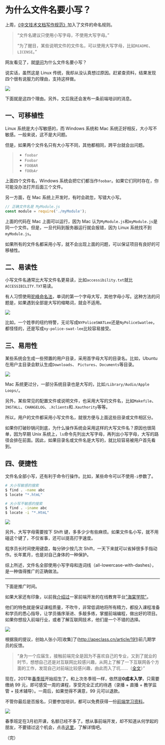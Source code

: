 # 为什么文件名要小写？

上周，[《中文技术文档写作规范》](https://github.com/ruanyf/document-style-guide)加入了文件的命名规则。

> “文件名建议只使用小写字母，不使用大写字母。”
>
> “为了醒目，某些说明文件的文件名，可以使用大写字母，比如`README`、`LICENSE`。”

网友看见了，就[提问](https://github.com/ruanyf/document-style-guide/commit/22db946f22cdce12cde4e264344e8223abfafcd5#commitcomment-20691431)为什么文件名要小写？ 

说实话，虽然这是 Linux 传统，我却从没认真想过原因。赶紧查资料，结果发现四个很有说服力的理由，支持这样做。

![](http://www.ruanyifeng.com/blogimg/asset/2017/bg2017021001.png)

下面就是这四个理由。另外，文后我还会发布一条前端培训的消息。

## 一、可移植性

Linux 系统是大小写敏感的，而 Windows 系统和 Mac 系统正好相反，大小写不敏感。一般来说，这不是大问题。

但是，如果两个文件名只有大小写不同，其他都相同，跨平台就会出问题。

> - `foobar`
> - `Foobar`
> - `FOOBAR`
> - `fOObAr`

上面四个文件名，Windows 系统会把它们都当作`foobar`。如果它们同时存在，你可能没办法打开后面三个文件。

另一方面，在 Mac 系统上开发时，有时会疏忽，写错大小写。

```javascript
// 正确文件名是 MyModule.js
const module = require('./myModule');
```

上面的代码在 Mac 上面可以运行，因为 Mac 认为`MyModule.js`和`myModule.js`是同一个文件。但是，一旦代码到服务器运行就会报错，因为 Linux 系统找不到`myModule.js`。

如果所有的文件名都采用小写，就不会出现上面的问题，可以保证项目有良好的可移植性。

## 二、易读性

小写文件名通常比大写文件名更易读，比如`accessibility.txt`就比`ACCESSIBILITY.TXT`易读。

有人习惯使用[驼峰命名法](http://www.ruanyifeng.com/blog/2007/06/camelcase.html)，单词的第一个字母大写，其他字母小写。这种方法的问题是，如果遇到全部是大写的缩略词，就会不适用。

![](http://www.ruanyifeng.com/blogimg/asset/2017/bg2017021002.jpg)

比如，一个姓李的纽约特警，无论写成`NYPoliceSWATLee`还是`NyPoliceSwatlee`，都怪怪的，还是写成`ny-police-swat-lee`比较容易接受。

## 三、易用性

某些系统会生成一些预置的用户目录，采用首字母大写的目录名。比如，Ubuntu 在用户主目录会默认生成`Downloads`、 `Pictures`、`Documents`等目录。

![](http://www.ruanyifeng.com/blogimg/asset/2017/bg2017021003.png)

Mac 系统更过分，一部分系统目录也是大写的，比如`/Library/Audio/Apple Loops/`。

另外，某些常见的配置文件或说明文件，也采用大写的文件名，比如`Makefile`、`INSTALL`、`CHANGELOG`、`.Xclients`和`.Xauthority`等等。

所以，用户的文件都采用小写文件名，就很方便与上面这些目录或文件相区分。

如果你打破砂锅问到底，为什么操作系统会采用这样的大写文件名？原因也很简单，因为早期 Unix 系统上，`ls`命令先列出大写字母，再列出小写字母，大写的路径会排在前面。因此，如果目录名或文件名是大写的，就比较容易被用户首先看到。

## 四、便捷性

文件名全部小写，还有利于命令行操作。比如，某些命令可以不使用`-i`参数了。

```bash
# 大小写敏感的搜索
$ find . -name abc
$ locate "*.htmL"

# 大小写不敏感的搜索
$ find . -iname abc
$ locate -i "*.HtmL"
```

![](http://www.ruanyifeng.com/blogimg/asset/2017/bg2017021004.png)

另外，大写字母需要按下 Shift 键，多多少少有些麻烦。如果文件名小写，就不用碰这个键了，不仅省事，还可以提高打字速度。

程序员长时间使用键盘，每分钟少按几次 Shift，一天下来就可以省掉很多手指动作。长年累月，也是对自己身体的一种保护。

综上所述，文件名全部使用小写字母和连词线（all-lowercase-with-dashes），是一种值得推广的正确做法。

---

下面是推广时间。

如果大家还有印象，以前我[介绍过](http://www.ruanyifeng.com/blog/2016/10/document_style_guide.html#promotion)一家前端开发的在线教育平台["海棠学院"](http://apeclass.cn/1212/index.html?utm_source=ruanyifeng)。

他们的特色就是保证课程质量，不吹牛，非常低调地将所有精力，都投入课程准备和学员的悉心指导，让学员循序渐进、多敲多练，掌握前端编程，做出好的项目。如果你想投入前端行业，或者了解互联网技术，他们是一个不错的选择。

[![](http://www.ruanyifeng.com/blogimg/asset/2016/bg2016101501.jpg)](http://apeclass.cn/1212/index.html?utm_source=ruanyifeng)

根据我的提议，创始人张小河[收集]了(http://apeclass.cn/article/191)前几期学员的反馈。

> “身为一个应届生，接触前端完全是因为不喜欢自己的专业，又到了就业的时节，想想自己还是对互联网比较感兴趣，从网上了解了一下互联网各个方面的工作，发现自己对前端比较感兴趣，由此而入了坑......（[全文](http://apeclass.cn/article/192)）”

现在，2017年[春季班](http://apeclass.cn/1212/index.html)开始招生了。和上次冬季班一样，依然是**0成本入学**，只需要缴纳 99 元，即可感受一周的课程，享受完全正式的待遇（录播 + 直播 + 教学监管 + 技术辅导）。一周后，如果觉得不满意，99 元可以退款。

不管你最后是否报名，只要参加培训，都可以免费获得一份[前端学习资料](http://apeclass.cn/1212/index.html)。

[![](http://www.ruanyifeng.com/blogimg/asset/2017/bg2017021005.png)](http://apeclass.cn/1212/index.html)

春季班定在3月初开课，名额已经不多了。想从事前端开发，却不知道从何学起的朋友，不要错过这个机会，点击[这里](http://apeclass.cn/1212/index.html)，了解详情吧。

（完）